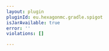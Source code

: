 ```yaml
---
layout: plugin
pluginId: eu.hexagonmc.gradle.spigot
isJarAvailable: true
error: ''
violations: []

---
```

